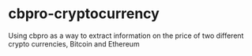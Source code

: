 # cbpro-cryptocurrency
Using cbpro as a way to extract information on the price of two different crypto currencies, Bitcoin and Ethereum
